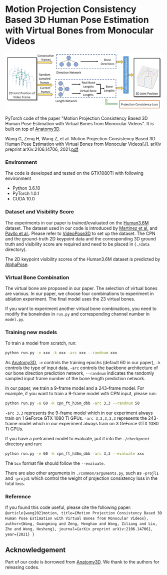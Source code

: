 # Motion Projection Consistency Based 3D Human Pose Estimation with Virtual Bones from Monocular Videos

![network](figs/overview.png)

PyTorch code of the paper "Motion Projection Consistency Based 3D Human Pose Estimation with Virtual Bones from Monocular Videos". It is built on top of [Anatomy3D](https://github.com/sunnychencool/Anatomy3D).

Wang G, Zeng H, Wang Z, et al. Motion Projection Consistency Based 3D Human Pose Estimation with Virtual Bones from Monocular Videos[J]. arXiv preprint arXiv:2106.14706, 2021.[pdf](https://arxiv.org/pdf/2106.14706.pdf)

### Environment

The code is developed and tested on the GTX1080Ti with following environment

* Python 3.6.10
* PyTorch 1.0.1
* CUDA 10.0

### Dataset and Visibility Score

The experiments in our paper is trained/evaluated on the [Human3.6M](http://vision.imar.ro/human3.6m) dataset. The dataset used in our code is introduced by [Martinez et al.](https://github.com/una-dinosauria/3d-pose-baseline) and [Pavllo et al.](https://github.com/facebookresearch/VideoPose3D). Please refer to [VideoPose3D](https://github.com/facebookresearch/VideoPose3D) to set up the dataset. The CPN and the ground-truth 2D keypoint data and the corresponding 3D ground truth and visibility score are required and need to be placed in (`./data` directory).

The 2D keypoint visibility scores of the Human3.6M dataset is predicted by [AlphaPose](https://github.com/MVIG-SJTU/AlphaPose).

### Virtual Bone Combination

The virtual bone are proposed in our paper. The selection of virtual bones are various. In our paper, we choose four combinations to experiment in ablation experiment. The final model uses the 23 virtual bones.

If you want to experiment another virtual bone combinations, you need to modify the boneindex in `run.py` and corresponding channel number in `model.py`.

### Training  new models

To train a model from scratch, run:


```bash
python run.py -e xxx -k xxx -arc xxx --randnum xxx
```

As [Anatomy3D](https://github.com/sunnychencool/Anatomy3D), `-e` controls the training epochs (default 60 in our paper), `-k` controls the type of input data, `-arc` controls the backbone architecture of our bone direction prediction network, `--randnum` indicates the randomly sampled input frame number of the bone length prediction network. 

In our paper, we train a 9-frame model and a 243-frame model. For example, if you want to train a 9-frame model with CPN input, please run:

```bash
python run.py -e 60 -k cpn_ft_h36m_dbb -arc 3,3 --randnum 50
```

`-arc 3,3` represents the 9-frame model which in our experiment always train on 1 GeForce GTX 1080 Ti GPUs.
`-arc 3,3,3,3,3` represents the 243-frame model which in our experiment always train on 3 GeForce GTX 1080 Ti GPUs.

If you have a pretrained model to evaluate, put it into the `./checkpoint` directory and run:

```bash
python run.py -e 60 -k cpn_ft_h36m_dbb -arc 3,3 --evaluate xxx
```

The `bin` format file should follow the `--evaluate`.

There are also other arguments in `./common/arguments.py`, such as `-projl1` and `-projd1` which control the weight of projection consistency loss in the total loss.

### Reference

If you found this code useful, please cite the following paper:
`
@article{wang2021motion,
  title={Motion Projection Consistency Based 3D Human Pose Estimation with Virtual Bones from Monocular Videos},
  author={Wang, Guangming and Zeng, Honghao and Wang, Ziliang and Liu, Zhe and Wang, Hesheng},
  journal={arXiv preprint arXiv:2106.14706},
  year={2021}
}
`
## Acknowledgement

Part of our code is borrowed from [Anatomy3D](https://github.com/sunnychencool/Anatomy3D). We thank to the authors for releasing codes.
